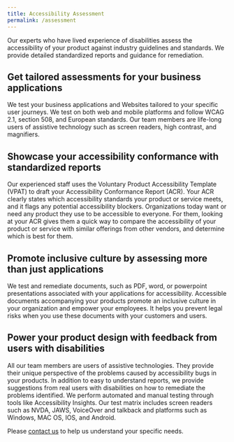 ```yaml
---
title: Accessibility Assessment
permalink: /assessment
---
```

Our experts who have lived experience of disabilities assess the accessibility of your product against industry guidelines and standards. We provide detailed standardized reports and guidance for remediation. 

## Get tailored assessments for your business applications
We test your business applications and Websites tailored to your specific user journeys. We test on both web and mobile platforms and follow WCAG 2.1, section 508, and European standards. Our team members are life-long users of assistive technology such as screen readers, high contrast, and magnifiers. 

## Showcase your accessibility conformance with standardized reports 
Our experienced staff uses the Voluntary Product Accessibility Template (VPAT) to draft your Accessibility Conformance Report (ACR). Your ACR clearly states which accessibility standards your product or service meets, and it flags any  potential accessibility blockers. Organizations today want or need any product they use to be accessible to everyone. For them, looking at your ACR gives them a quick way to compare the accessibility of your product or service with similar offerings from other vendors, and determine which is best for them. 

## Promote inclusive culture by assessing more than just applications
We test and remediate documents, such as PDF, word, or powerpoint presentations associated with your applications for accessibility. Accessible documents accompanying your products promote an inclusive culture in your organization and empower your employees. It helps you prevent legal risks when you use these documents with your customers and users. 

## Power your product design with feedback from users with disabilities
All our team members are users of assistive technologies. They provide their unique perspective of the problems caused by accessibility bugs in your products. In addition to easy to understand reports, we provide suggestions from real users with disabilities on how to remediate the problems identified. We perform automated and manual testing through tools like Accessibility Insights. Our test matrix includes screen readers such as NVDA, JAWS, VoiceOver and talkback and platforms such as Windows, MAC OS, IOS, and Android. 

Please [contact us](/contact-us) to help us understand your specific needs.